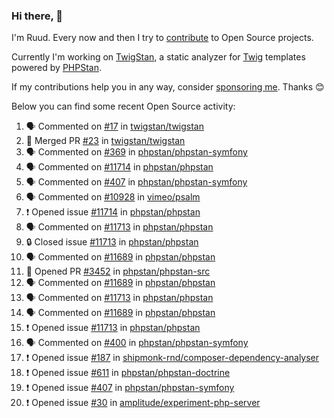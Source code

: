 ### Hi there, 👋

I'm Ruud. Every now and then I try to [contribute](https://github.com/pulls?q=+is%3Apr+author%3Aruudk+archived%3Afalse+is%3Apublic+) to Open Source projects.

Currently I'm working on [TwigStan](https://github.com/twigstan), a static analyzer for [Twig](https://twig.symfony.com/) templates powered by [PHPStan](https://phpstan.org/).

If my contributions help you in any way, consider [sponsoring me](https://github.com/sponsors/ruudk). Thanks 😊

Below you can find some recent Open Source activity:

<!--START_SECTION:activity-->
1. 🗣 Commented on [#17](https://github.com/twigstan/twigstan/pull/17#issuecomment-2360148070) in [twigstan/twigstan](https://github.com/twigstan/twigstan)
2. 🎉 Merged PR [#23](https://github.com/twigstan/twigstan/pull/23) in [twigstan/twigstan](https://github.com/twigstan/twigstan)
3. 🗣 Commented on [#369](https://github.com/phpstan/phpstan-symfony/issues/369#issuecomment-2358525309) in [phpstan/phpstan-symfony](https://github.com/phpstan/phpstan-symfony)
4. 🗣 Commented on [#11714](https://github.com/phpstan/phpstan/issues/11714#issuecomment-2358517274) in [phpstan/phpstan](https://github.com/phpstan/phpstan)
5. 🗣 Commented on [#407](https://github.com/phpstan/phpstan-symfony/issues/407#issuecomment-2358457991) in [phpstan/phpstan-symfony](https://github.com/phpstan/phpstan-symfony)
6. 🗣 Commented on [#10928](https://github.com/vimeo/psalm/pull/10928#issuecomment-2358347118) in [vimeo/psalm](https://github.com/vimeo/psalm)
7. ❗ Opened issue [#11714](https://github.com/phpstan/phpstan/issues/11714) in [phpstan/phpstan](https://github.com/phpstan/phpstan)
8. 🗣 Commented on [#11713](https://github.com/phpstan/phpstan/issues/11713#issuecomment-2358306338) in [phpstan/phpstan](https://github.com/phpstan/phpstan)
9. 🔒 Closed issue [#11713](https://github.com/phpstan/phpstan/issues/11713) in [phpstan/phpstan](https://github.com/phpstan/phpstan)
10. 🗣 Commented on [#11689](https://github.com/phpstan/phpstan/issues/11689#issuecomment-2358304969) in [phpstan/phpstan](https://github.com/phpstan/phpstan)
11. 💪 Opened PR [#3452](https://github.com/phpstan/phpstan-src/pull/3452) in [phpstan/phpstan-src](https://github.com/phpstan/phpstan-src)
12. 🗣 Commented on [#11689](https://github.com/phpstan/phpstan/issues/11689#issuecomment-2358271095) in [phpstan/phpstan](https://github.com/phpstan/phpstan)
13. 🗣 Commented on [#11713](https://github.com/phpstan/phpstan/issues/11713#issuecomment-2358264320) in [phpstan/phpstan](https://github.com/phpstan/phpstan)
14. 🗣 Commented on [#11689](https://github.com/phpstan/phpstan/issues/11689#issuecomment-2358250175) in [phpstan/phpstan](https://github.com/phpstan/phpstan)
15. ❗ Opened issue [#11713](https://github.com/phpstan/phpstan/issues/11713) in [phpstan/phpstan](https://github.com/phpstan/phpstan)
16. 🗣 Commented on [#400](https://github.com/phpstan/phpstan-symfony/issues/400#issuecomment-2358190549) in [phpstan/phpstan-symfony](https://github.com/phpstan/phpstan-symfony)
17. ❗ Opened issue [#187](https://github.com/shipmonk-rnd/composer-dependency-analyser/issues/187) in [shipmonk-rnd/composer-dependency-analyser](https://github.com/shipmonk-rnd/composer-dependency-analyser)
18. ❗ Opened issue [#611](https://github.com/phpstan/phpstan-doctrine/issues/611) in [phpstan/phpstan-doctrine](https://github.com/phpstan/phpstan-doctrine)
19. ❗ Opened issue [#407](https://github.com/phpstan/phpstan-symfony/issues/407) in [phpstan/phpstan-symfony](https://github.com/phpstan/phpstan-symfony)
20. ❗ Opened issue [#30](https://github.com/amplitude/experiment-php-server/issues/30) in [amplitude/experiment-php-server](https://github.com/amplitude/experiment-php-server)
<!--END_SECTION:activity-->
